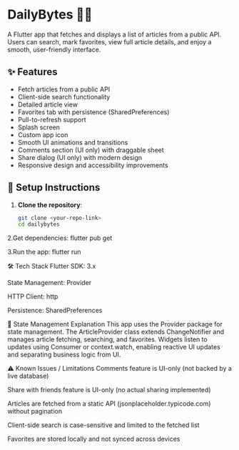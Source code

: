 # DailyBytes 📱📰  
A Flutter app that fetches and displays a list of articles from a public API.  
Users can search, mark favorites, view full article details, and enjoy a smooth, user-friendly interface.

## ✨ Features
- Fetch articles from a public API
- Client-side search functionality
- Detailed article view
- Favorites tab with persistence (SharedPreferences)
- Pull-to-refresh support
- Splash screen
- Custom app icon
- Smooth UI animations and transitions
- Comments section (UI only) with draggable sheet
- Share dialog (UI only) with modern design
- Responsive design and accessibility improvements

## 🚀 Setup Instructions
1. **Clone the repository**:
   ```bash
   git clone <your-repo-link>
   cd dailybytes
2.Get dependencies:
  flutter pub get
  
3.Run the app:
  flutter run
  
🛠️ Tech Stack
Flutter SDK: 3.x

State Management: Provider

HTTP Client: http

Persistence: SharedPreferences

🧠 State Management Explanation
This app uses the Provider package for state management.
The ArticleProvider class extends ChangeNotifier and manages article fetching, searching, and favorites.
Widgets listen to updates using Consumer or context.watch, enabling reactive UI updates and separating business logic from UI.

⚠️ Known Issues / Limitations
Comments feature is UI-only (not backed by a live database)

Share with friends feature is UI-only (no actual sharing implemented)

Articles are fetched from a static API (jsonplaceholder.typicode.com) without pagination

Client-side search is case-sensitive and limited to the fetched list

Favorites are stored locally and not synced across devices
